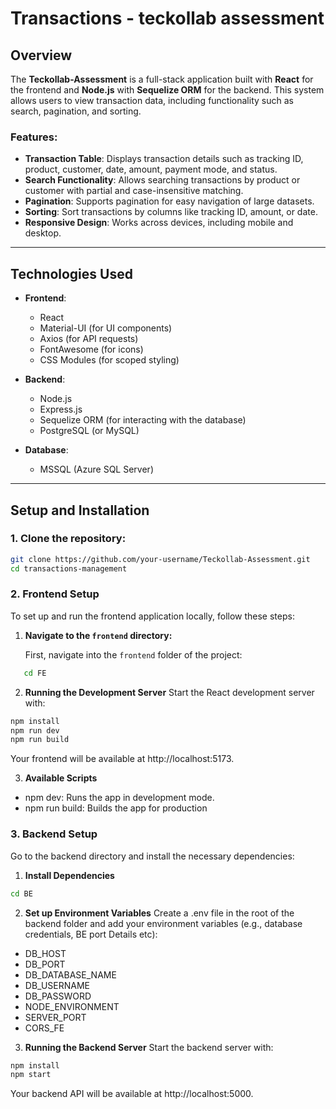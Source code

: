 # Transactions - teckollab assessment

## Overview

The **Teckollab-Assessment** is a full-stack application built with **React** for the frontend and **Node.js** with **Sequelize ORM** for the backend. This system allows users to view transaction data, including functionality such as search, pagination, and sorting.

### Features:
- **Transaction Table**: Displays transaction details such as tracking ID, product, customer, date, amount, payment mode, and status.
- **Search Functionality**: Allows searching transactions by product or customer with partial and case-insensitive matching.
- **Pagination**: Supports pagination for easy navigation of large datasets.
- **Sorting**: Sort transactions by columns like tracking ID, amount, or date.
- **Responsive Design**: Works across devices, including mobile and desktop.

---

## Technologies Used

- **Frontend**:
  - React
  - Material-UI (for UI components)
  - Axios (for API requests)
  - FontAwesome (for icons)
  - CSS Modules (for scoped styling)

- **Backend**:
  - Node.js
  - Express.js
  - Sequelize ORM (for interacting with the database)
  - PostgreSQL (or MySQL)

- **Database**:
  - MSSQL (Azure SQL Server)

---

## Setup and Installation

### 1. Clone the repository:
```bash
git clone https://github.com/your-username/Teckollab-Assessment.git
cd transactions-management 
```

### 2. Frontend Setup

To set up and run the frontend application locally, follow these steps:

1. **Navigate to the `frontend` directory:**

   First, navigate into the `frontend` folder of the project:

```bash
   cd FE
```
2. **Running the Development Server**
Start the React development server with:

```bash
npm install
npm run dev  
npm run build
```

Your frontend will be available at http://localhost:5173.

3. **Available Scripts**
- npm dev: Runs the app in development mode.
- npm run build: Builds the app for production


### 3. Backend Setup
Go to the backend directory and install the necessary dependencies:
1. **Install Dependencies**

```bash
cd BE
```
2. **Set up Environment Variables**
Create a .env file in the root of the backend folder and add your environment variables (e.g., database credentials, BE port Details etc):
- DB_HOST
- DB_PORT
- DB_DATABASE_NAME
- DB_USERNAME
- DB_PASSWORD
- NODE_ENVIRONMENT
- SERVER_PORT
- CORS_FE
3. **Running the Backend Server**
Start the backend server with:

```bash
npm install
npm start
```

Your backend API will be available at http://localhost:5000.


